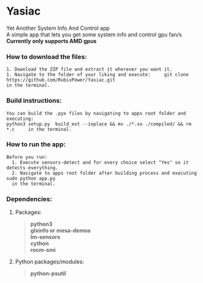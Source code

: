 # Yasiac                                                                                                                                                           
Yet Another System Info And Control app                                                                                                                            
A simple app that lets you get some system info and control gpu fan/s                                                                                              
**Currently only supports AMD gpus**                                                                                                                                                                   
### How to download the files:
    1. Download the ZIP file and extract it wherever you want it.
    1. Navigate to the folder of your liking and execute:     git clone  https://github.com/RubixPower/Yasiac.git     
    in the terminal.
### Build instructions:
    You can build the .pyx files by navigating to apps root folder and executing: 
    python3 setup.py  build_ext --inplace && mv ./*.so ./compiled/ && rm *.c     in the terminal.   
                                                                                                                                                                   
### How to run the app:
    Before you run:
      1. Execute sensors-detect and for every choice select "Yes" so it detects everything.
      2. Navigate to apps root folder after building process and executing sudo python app.py
      in the terminal.
### Dependencies:
1. Packages:
    >**python3**                                                                                                                                                                                                                                                                                                                                                                     
    >**glxinfo or mesa-demos**                                                                                                                                                                                                                                                                                                                                                                     
    >**lm-sensors**                                                                                                                                                                                                                                                                                                                                                                                                                                                                                            
    >**cython**                                                                                                                                                                                                                                                                                                                                                                                                                                                                                                                 
    >**rocm-smi**                                                                                                                       
2. Python packages/modules:
    >**python-psutil**
